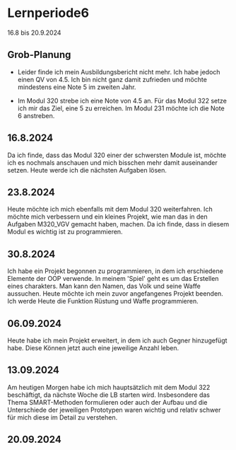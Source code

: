 # Lernperiode6
 
16.8 bis 20.9.2024
 
## Grob-Planung

- Leider finde ich mein Ausbildungsbericht nicht mehr. Ich habe jedoch einen QV von 4.5. Ich bin nicht ganz damit zufrieden und möchte mindestens eine Note 5 im zweiten Jahr. 

- Im Modul 320 strebe ich eine Note von 4.5 an. Für das Modul 322 setze ich mir das Ziel, eine 5 zu erreichen. Im Modul 231 möchte ich die Note 6 anstreben.

 
## 16.8.2024

Da ich finde, dass das Modul 320 einer der schwersten Module ist, möchte ich es nochmals anschauen und mich bisschen mehr damit auseinander setzen. Heute werde ich die nächsten Aufgaben lösen.

## 23.8.2024

Heute möchte ich mich ebenfalls mit dem Modul 320 weiterfahren. Ich möchte mich verbessern und ein kleines Projekt, wie man das in den Aufgaben M320_VGV gemacht haben, machen. Da ich finde, dass in diesem Modul es wichtig ist zu programmieren. 

## 30.8.2024

Ich habe ein Projekt begonnen zu programmieren, in dem ich erschiedene Elemente der OOP verwende. In meinem 'Spiel' geht es um das Erstellen eines charakters. Man kann den Namen, das Volk und seine Waffe aussuchen. Heute möchte ich mein zuvor angefangenes Projekt beenden. Ich werde Heute die Funktion Rüstung und Waffe programmieren. 

## 06.09.2024

Heute habe ich mein Projekt erweitert, in dem ich auch Gegner hinzugefügt habe. Diese Können jetzt auch eine jeweilige Anzahl leben. 

## 13.09.2024

Am heutigen Morgen habe ich mich hauptsätzlich mit dem Modul 322 beschäftigt, da nächste Woche die LB starten wird. Insbesondere das Thema SMART-Methoden formulieren oder auch der Aufbau und die Unterschiede der jeweiligen Prototypen waren wichtig und relativ schwer für mich diese im Detail zu verstehen. 

## 20.09.2024




